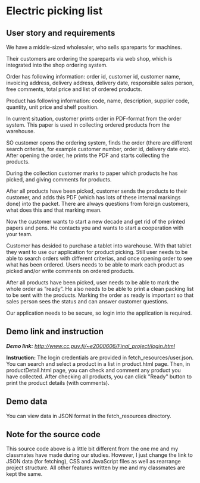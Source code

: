 # Electric picking list
## User story and requirements
We have a middle-sized wholesaler, who sells spareparts for machines.

Their customers are ordering the spareparts via web shop, which is integrated into the shop ordering system.

Order has following information: order id, customer id, customer name, invoicing address, delivery address, delivery date, responsible sales person, free comments, total price and list of ordered products.

Product has following information: code, name, description, supplier code, quantity, unit price and shelf position.

In current situation, customer prints order in PDF-format from the order system. This paper is used in collecting ordered products from the warehouse.

SO customer opens the ordering system, finds the order (there are different search criterias, for example customer number, order id, delivery date etc). After opening the order, he prints the PDF and starts collecting the products.

During the collection customer marks to paper which products he has picked, and giving comments for products.

After all products have been picked, customer sends the products to their customer, and adds this PDF (which has lots of these internal markings done) into the packet. There are always questions from foreign customers, what does this and that marking mean.

Now the customer wants to start a new decade and get rid of the printed papers and pens. He contacts you and wants to start a cooperation with your team.

Customer has desided to purchase a tablet into warehouse. With that tablet they want to use our application for product picking. Still user needs to be able to search orders with different criterias, and once opening order to see what has been ordered. Users needs to be able to mark each product as picked and/or write comments on ordered products.

After all products have been picked, user needs to be able to mark the whole order as ”ready”. He also needs to be able to print a clean packing list to be sent with the products. Marking the order as ready is important so that sales person sees the status and can answer customer questions.

Our application needs to be secure, so login into the application is required.
## Demo link and instruction
_**Demo link:** http://www.cc.puv.fi/~e2000606/Final_project/login.html_

**Instruction:** The login credentials are provided in fetch_resources/user.json. You can search and select a product in a list in product.html page. Then, in productDetail.html page, you can check and comment any product you have collected. After checking all products, you can click "Ready" button to print the product details (with comments).
## Demo data
You can view data in JSON format in the fetch_resources directory.
## Note for the source code
This source code above is a little bit different from the one me and my classmates have made during our studies. However, I just change the link to JSON data (for fetching), CSS and JavaScript files as well as rearrange project structure. All other features written by me and my classmates are kept the same.
